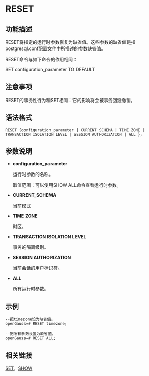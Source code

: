 # RESET<a name="ZH-CN_TOPIC_0242370642"></a>

## 功能描述<a name="zh-cn_topic_0237122178_zh-cn_topic_0059779097_sa3f93000a69d4ca8b8633a05032af243"></a>

RESET将指定的运行时参数恢复为缺省值。这些参数的缺省值是指postgresql.conf配置文件中所描述的参数缺省值。

RESET命令与如下命令的作用相同：

SET configuration\_parameter TO DEFAULT

## 注意事项<a name="zh-cn_topic_0237122178_zh-cn_topic_0059779097_se19c96dc4d7341868f398f878ba97059"></a>

RESET的事务性行为和SET相同：它的影响将会被事务回滚撤销。

## 语法格式<a name="zh-cn_topic_0237122178_zh-cn_topic_0059779097_s3afbc03dbde14335b3bd49e0d094df41"></a>

```
RESET {configuration_parameter | CURRENT_SCHEMA | TIME ZONE | TRANSACTION ISOLATION LEVEL | SESSION AUTHORIZATION | ALL };
```

## 参数说明<a name="zh-cn_topic_0237122178_zh-cn_topic_0059779097_s46998dbd2cc84394b47aad2adc8ea141"></a>

-   **configuration\_parameter**

    运行时参数的名称。

    取值范围：可以使用SHOW ALL命令查看运行时参数。

-   **CURRENT\_SCHEMA**

    当前模式

-   **TIME ZONE**

    时区。

-   **TRANSACTION ISOLATION LEVEL**

    事务的隔离级别。

-   **SESSION AUTHORIZATION**

    当前会话的用户标识符。

-   **ALL**

    所有运行时参数。


## 示例<a name="zh-cn_topic_0237122178_zh-cn_topic_0059779097_sa81e1feab8d2413fb3c8fb7b7c013fcb"></a>

```
--把timezone设为缺省值。
openGauss=# RESET timezone;

--把所有参数设置为缺省值。
openGauss=# RESET ALL;
```

## 相关链接<a name="zh-cn_topic_0237122178_zh-cn_topic_0059779097_s97f0691750e2467d97f3e904047703d7"></a>

[SET](SET.md)，[SHOW](SHOW.md)

